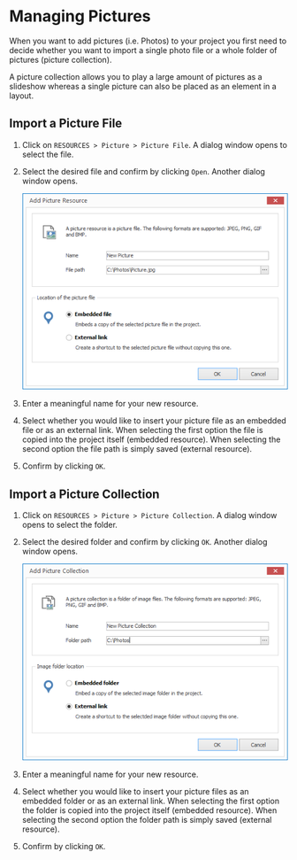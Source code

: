 # Managing Pictures

When you want to add pictures (i.e. Photos) to your project you first need to decide whether you want to import a single photo file or a whole folder of pictures (picture collection).

A picture collection allows you to play a large amount of pictures as a slideshow whereas a single picture can also be placed as an element in a layout.

## Import a Picture File

1. Click on `RESOURCES > Picture > Picture File`. A dialog window opens to select the file.

2. Select the desired file and confirm by clicking `Open`. Another dialog window opens.
   
   ![Add a picture resource](../../../images/import-image.png)

3. Enter a meaningful name for your new resource. 

4. Select whether you would like to insert your picture file as an embedded file or as an external link. When selecting the first option the file is copied into the project itself  (embedded resource). When selecting the second option the file path is simply saved (external resource).

5. Confirm by clicking `OK`.

## Import a Picture Collection

1. Click on `RESOURCES > Picture > Picture Collection`. A dialog window opens to select the folder.

2. Select the desired folder and confirm by clicking `OK`. Another dialog window opens.
   
   ![Add a picture collection](../../../images/import-image-collection.png)

3. Enter a meaningful name for your new resource.  

4. Select whether you would like to insert your picture files as an embedded folder or as an external link. When selecting the first option the folder is copied into the project itself (embedded resource). When selecting the second option the folder path is simply saved (external resource).

5. Confirm by clicking `OK`.

